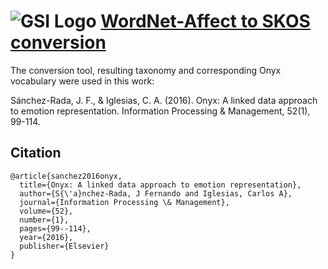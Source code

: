 ![GSI Logo](http://vps161.cesvima.upm.es/images/stories/logos/gsi.png)
[WordNet-Affect to SKOS conversion](http://www.gsi.dit.upm.es/ontologies/wnaffect/) 
==================================

The conversion tool, resulting taxonomy and corresponding Onyx vocabulary were used in this work:

Sánchez-Rada, J. F., & Iglesias, C. A. (2016). Onyx: A linked data approach to emotion representation. Information Processing & Management, 52(1), 99-114.


Citation
--------

    @article{sanchez2016onyx,
      title={Onyx: A linked data approach to emotion representation},
      author={S{\'a}nchez-Rada, J Fernando and Iglesias, Carlos A},
      journal={Information Processing \& Management},
      volume={52},
      number={1},
      pages={99--114},
      year={2016},
      publisher={Elsevier}
    }
